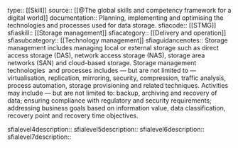 type:: [[Skill]]
source:: [[@The global skills and competency framework for a digital world]]
documentation:: Planning, implementing and optimising the technologies and processes used for data storage.
sfiacode:: [[STMG]]
sfiaskill:: [[Storage management]]
sfiacategory:: [[Delivery and operation]]
sfiasubcategory:: [[Technology management]]
sfiaguidancenotes:: Storage management includes managing local or external storage such as direct access storage (DAS), network access storage (NAS), storage area networks (SAN) and cloud-based storage. Storage management technologies  and processes includes — but are not limited to — virtualisation, replication, mirroring, security, compression, traffic analysis, process automation, storage provisioning and related techniques. Activities may include — but are not limited to: backup, archiving and recovery of data; ensuring compliance with regulatory and security requirements; addressing business goals based on information value, data classification, recovery point and recovery time objectives.

sfialevel4description::
sfialevel5description::
sfialevel6description::
sfialevel7description::
